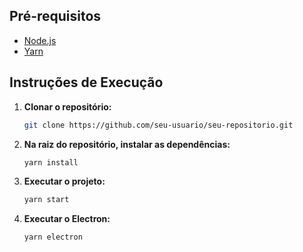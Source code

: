 ## Pré-requisitos

- [Node.js](https://nodejs.org/)
- [Yarn](https://yarnpkg.com/)

## Instruções de Execução

1. **Clonar o repositório:**
   
   ```bash
   git clone https://github.com/seu-usuario/seu-repositorio.git
   ```
2. **Na raiz do repositório, instalar as dependências:**

    ```bash
    yarn install
    ```
3. **Executar o projeto:**

    ```bash
    yarn start
    ```

4. **Executar o Electron:**

    ```bash
    yarn electron
    ```